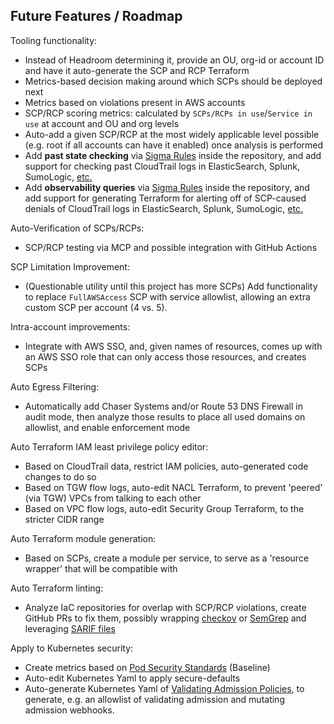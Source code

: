 ## Future Features / Roadmap

Tooling functionality:
- Instead of Headroom determining it, provide an OU, org-id or account ID and have it auto-generate the SCP and RCP Terraform
- Metrics-based decision making around which SCPs should be deployed next
- Metrics based on violations present in AWS accounts
- SCP/RCP scoring metrics: calculated by `SCPs/RCPs in use`/`Service in use` at account and OU and org levels
- Auto-add a given SCP/RCP at the most widely applicable level possible (e.g. root if all accounts can have it enabled) once analysis is performed
- Add **past state checking** via [Sigma Rules](https://github.com/SigmaHQ/sigma) inside the repository, and add support for checking past CloudTrail logs in ElasticSearch, Splunk, SumoLogic, [etc.](https://sigmahq.io/docs/digging-deeper/backends.html#available)
- Add **observability queries** via [Sigma Rules](https://github.com/SigmaHQ/sigma) inside the repository, and add support for generating Terraform for alerting off of  SCP-caused denials of CloudTrail logs in ElasticSearch, Splunk, SumoLogic, [etc.](https://sigmahq.io/docs/digging-deeper/backends.html#available)

Auto-Verification of SCPs/RCPs:
- SCP/RCP testing via MCP and possible integration with GitHub Actions

SCP Limitation Improvement:
- (Questionable utility until this project has more SCPs) Add functionality to replace `FullAWSAccess` SCP with service allowlist, allowing an extra custom SCP per account (4 vs. 5).

Intra-account improvements:
- Integrate with AWS SSO, and, given names of resources, comes up with an AWS SSO role that can only access those resources, and creates SCPs

Auto Egress Filtering:
- Automatically add Chaser Systems and/or Route 53 DNS Firewall in audit mode, then analyze those results to place all used domains on allowlist, and enable enforcement mode

Auto Terraform IAM least privilege policy editor:
- Based on CloudTrail data, restrict IAM policies, auto-generated code changes to do so
- Based on TGW flow logs, auto-edit NACL Terraform, to prevent 'peered' (via TGW) VPCs from talking to each other
- Based on VPC flow logs, auto-edit Security Group Terraform, to the stricter CIDR range

Auto Terraform module generation:
- Based on SCPs, create a module per service, to serve as a 'resource wrapper' that will be compatible with

Auto Terraform linting:
- Analyze IaC repositories for overlap with SCP/RCP violations, create GitHub PRs to fix them, possibly wrapping [checkov](https://github.com/bridgecrewio/checkov) or [SemGrep](https://github.com/semgrep/semgrep) and leveraging [SARIF files](https://docs.github.com/en/code-security/code-scanning/integrating-with-code-scanning/sarif-support-for-code-scanning)

Apply to Kubernetes security:
- Create metrics based on [Pod Security Standards](https://kubernetes.io/docs/concepts/security/pod-security-standards/) (Baseline)
- Auto-edit Kubernetes Yaml to apply secure-defaults
- Auto-generate Kubernetes Yaml of [Validating Admission Policies](https://kubernetes.io/docs/reference/access-authn-authz/validating-admission-policy/#getting-started-with-validating-admission-policy), to generate, e.g. an allowlist of validating admission and mutating admission webhooks.
